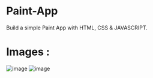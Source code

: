 # Paint-App
Build a simple Paint App with HTML, CSS &amp; JAVASCRIPT.

# Images :

![image](https://github.com/adarsh206/Paint-App/assets/76390366/06b89d05-ac58-42e0-a051-64d653815fd0)
![image](https://github.com/adarsh206/Paint-App/assets/76390366/a000974b-8d2f-4c51-9c38-1343e490dd1f)
